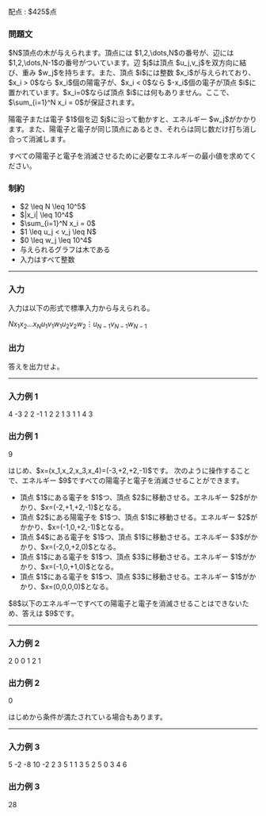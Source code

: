 
<div>

<span>

<span>

<p>
配点 : $425$点
</p>

<div>

<section>

### **問題文**

<p>
$N$頂点の木が与えられます。頂点には $1,2,\dots,N$の番号が、辺には $1,2,\dots,N-1$の番号がついています。辺 $j$は頂点 $u_j,v_j$を双方向に結び、重み $w_j$を持ちます。また、頂点 $i$には整数 $x_i$が与えられており、$x_i > 0$なら $x_i$個の陽電子が、$x_i < 0$なら $-x_i$個の電子が頂点 $i$に置かれています。$x_i=0$ならば頂点 $i$には何もありません。ここで、$\sum_{i=1}^N x_i = 0$が保証されます。
</p>

<p>
陽電子または電子 $1$個を辺 $j$に沿って動かすと、エネルギー $w_j$がかかります。また、陽電子と電子が同じ頂点にあるとき、それらは同じ数だけ打ち消し合って消滅します。
</p>

<p>
すべての陽電子と電子を消滅させるために必要なエネルギーの最小値を求めてください。
</p>

</section>

</div>

<div>

<section>

### **制約**

<ul>

<li>
$2 \leq N \leq 10^5$
</li>

<li>
$|x_i| \leq 10^4$
</li>

<li>
$\sum_{i=1}^N x_i = 0$
</li>

<li>
$1 \leq u_j < v_j \leq N$
</li>

<li>
$0 \leq w_j \leq 10^4$
</li>

<li>
与えられるグラフは木である
</li>

<li>
入力はすべて整数
</li>

</ul>

</section>

</div>

---

<div>

<div>

<section>

### **入力**

<p>
入力は以下の形式で標準入力から与えられる。
</p>

<div>

$N$$x_1$$x_2$$\dots$$x_N$$u_1$$v_1$$w_1$$u_2$$v_2$$w_2$$\vdots$$u_{N-1}$$v_{N-1}$$w_{N-1}$
</div>

</section>

</div>

<div>

<section>

### **出力**

<p>
答えを出力せよ。
</p>

</section>

</div>

</div>

---

<div>

<section>

### **入力例 1**

<div>

4
-3 2 2 -1
1 2 2
1 3 1
1 4 3

</div>

</section>

</div>

<div>

<section>

### **出力例 1**

<div>

9

</div>

<p>
はじめ、$x=(x_1,x_2,x_3,x_4)=(-3,+2,+2,-1)$です。
次のように操作することで、エネルギー $9$ですべての陽電子と電子を消滅させることができます。
</p>

<ul>

<li>
頂点 $1$にある電子を $1$つ、頂点 $2$に移動させる。エネルギー $2$がかかり、$x=(-2,+1,+2,-1)$となる。
</li>

<li>
頂点 $2$にある陽電子を $1$つ、頂点 $1$に移動させる。エネルギー $2$がかかり、$x=(-1,0,+2,-1)$となる。
</li>

<li>
頂点 $4$にある電子を $1$つ、頂点 $1$に移動させる。エネルギー $3$がかかり、$x=(-2,0,+2,0)$となる。
</li>

<li>
頂点 $1$にある電子を $1$つ、頂点 $3$に移動させる。エネルギー $1$がかかり、$x=(-1,0,+1,0)$となる。
</li>

<li>
頂点 $1$にある電子を $1$つ、頂点 $3$に移動させる。エネルギー $1$がかかり、$x=(0,0,0,0)$となる。
</li>

</ul>

<p>
$8$以下のエネルギーですべての陽電子と電子を消滅させることはできないため、答えは $9$です。
</p>

</section>

</div>

---

<div>

<section>

### **入力例 2**

<div>

2
0 0
1 2 1

</div>

</section>

</div>

<div>

<section>

### **出力例 2**

<div>

0

</div>

<p>
はじめから条件が満たされている場合もあります。
</p>

</section>

</div>

---

<div>

<section>

### **入力例 3**

<div>

5
-2 -8 10 -2 2
3 5 1
1 3 5
2 5 0
3 4 6

</div>

</section>

</div>

<div>

<section>

### **出力例 3**

<div>

28

</div>

</section>

</div>

</span>

</span>

</div>
